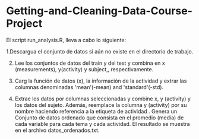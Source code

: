 # Getting-and-Cleaning-Data-Course-Project

El script  run_analysis.R, lleva a cabo lo siguiente:

1.Descargua el conjunto de datos si aún no existe en el directorio de trabajo.

2. Lee los conjuntos de datos del train y del test y combína en x (measurements), y(activity) y subject,, respectivamente.

3. Carg la función de datos (x), la información de la actividad y extrar las columnas denominadas 'mean'(-mean) and 'standard'(-std).

4. Extrae los datos por columnas seleccionadas  y combine x, y (activity) y los datos del sujeto. 
Además, reemplace la columna y (activity) por su nombre haciendo referencia a la etiqueta de actividad .
Genera un Conjunto de datos ordenado que consista en el promedio (media) de cada variable para cada tema y cada actividad.
El resultado se muestra en el archivo datos_ordenados.txt.
